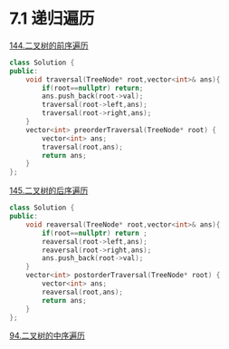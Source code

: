 # 7.1 递归遍历

[144.二叉树的前序遍历](https://leetcode.cn/problems/binary-tree-preorder-traversal/)

```cpp
class Solution {
public:
    void traversal(TreeNode* root,vector<int>& ans){
        if(root==nullptr) return;
        ans.push_back(root->val);
        traversal(root->left,ans);
        traversal(root->right,ans);
    }
    vector<int> preorderTraversal(TreeNode* root) {
        vector<int> ans;
        traversal(root,ans);
        return ans;
    }  
};
```

[145.二叉树的后序遍历](https://leetcode.cn/problems/binary-tree-postorder-traversal/)

```cpp
class Solution {
public:
    void reaversal(TreeNode* root,vector<int>& ans){
        if(root==nullptr) return ;
        reaversal(root->left,ans);
        reaversal(root->right,ans);
        ans.push_back(root->val);
    }
    vector<int> postorderTraversal(TreeNode* root) {
        vector<int> ans;
        reaversal(root,ans);
        return ans;
    }
};
```

[94.二叉树的中序遍历](https://leetcode.cn/problems/binary-tree-inorder-traversal/)

```

```